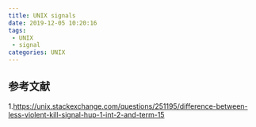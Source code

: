 ```yaml
---
title: UNIX signals
date: 2019-12-05 10:20:16
tags:
 - UNIX
 - signal
categories: UNIX
---
```



## 参考文献
1.https://unix.stackexchange.com/questions/251195/difference-between-less-violent-kill-signal-hup-1-int-2-and-term-15
